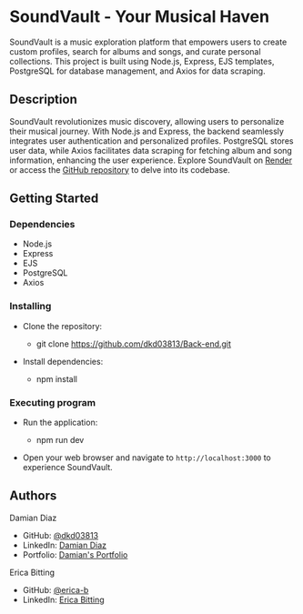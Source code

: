 # SoundVault - Your Musical Haven

SoundVault is a music exploration platform that empowers users to create custom profiles, search for albums and songs, and curate personal collections. This project is built using Node.js, Express, EJS templates, PostgreSQL for database management, and Axios for data scraping.

## Description

SoundVault revolutionizes music discovery, allowing users to personalize their musical journey. With Node.js and Express, the backend seamlessly integrates user authentication and personalized profiles. PostgreSQL stores user data, while Axios facilitates data scraping for fetching album and song information, enhancing the user experience. Explore SoundVault on [Render](https://soundvault-uw41.onrender.com) or access the [GitHub repository](https://github.com/dkd03813/Back-end) to delve into its codebase.

## Getting Started

### Dependencies

* Node.js
* Express
* EJS
* PostgreSQL
* Axios

### Installing

- Clone the repository:
  * git clone https://github.com/dkd03813/Back-end.git
 

- Install dependencies:
  * npm install
 
### Executing program

- Run the application:
  * npm run dev
 
- Open your web browser and navigate to `http://localhost:3000` to experience SoundVault.

## Authors

Damian Diaz
* GitHub: [@dkd03813](https://github.com/dkd03813)
* LinkedIn: [Damian Diaz](https://www.linkedin.com/in/damian-diaz-97578121a/)
* Portfolio: [Damian's Portfolio](https://damians-portfoiio-site.onrender.com)

Erica Bitting
* GitHub: [@erica-b](https://github.com/erica-b)
* LinkedIn: [Erica Bitting](https://www.linkedin.com/in/erica-linked/)
